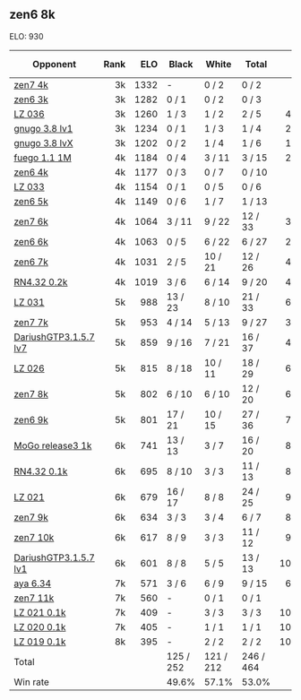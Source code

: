## zen6 8k ##

ELO: 930

Opponent | Rank | ELO | Black | White | Total | Win rate
---------|-----:|----:|-------|-------|-------|-------:
[zen7 4k](zen7%204k.md) | 3k | 1332 | - | 0 / 2 | 0 / 2 | 0.0%
[zen6 3k](zen6%203k.md) | 3k | 1282 | 0 / 1 | 0 / 2 | 0 / 3 | 0.0%
[LZ 036](LZ%20036.md) | 3k | 1260 | 1 / 3 | 1 / 2 | 2 / 5 | 40.0%
[gnugo 3.8 lv1](gnugo%203.8%20lv1.md) | 3k | 1234 | 0 / 1 | 1 / 3 | 1 / 4 | 25.0%
[gnugo 3.8 lvX](gnugo%203.8%20lvX.md) | 3k | 1202 | 0 / 2 | 1 / 4 | 1 / 6 | 16.7%
[fuego 1.1 1M](fuego%201.1%201M.md) | 4k | 1184 | 0 / 4 | 3 / 11 | 3 / 15 | 20.0%
[zen6 4k](zen6%204k.md) | 4k | 1177 | 0 / 3 | 0 / 7 | 0 / 10 | 0.0%
[LZ 033](LZ%20033.md) | 4k | 1154 | 0 / 1 | 0 / 5 | 0 / 6 | 0.0%
[zen6 5k](zen6%205k.md) | 4k | 1149 | 0 / 6 | 1 / 7 | 1 / 13 | 7.7%
[zen7 6k](zen7%206k.md) | 4k | 1064 | 3 / 11 | 9 / 22 | 12 / 33 | 36.4%
[zen6 6k](zen6%206k.md) | 4k | 1063 | 0 / 5 | 6 / 22 | 6 / 27 | 22.2%
[zen6 7k](zen6%207k.md) | 4k | 1031 | 2 / 5 | 10 / 21 | 12 / 26 | 46.2%
[RN4.32 0.2k](RN4.32%200.2k.md) | 4k | 1019 | 3 / 6 | 6 / 14 | 9 / 20 | 45.0%
[LZ 031](LZ%20031.md) | 5k | 988 | 13 / 23 | 8 / 10 | 21 / 33 | 63.6%
[zen7 7k](zen7%207k.md) | 5k | 953 | 4 / 14 | 5 / 13 | 9 / 27 | 33.3%
[DariushGTP3.1.5.7 lv7](DariushGTP3.1.5.7%20lv7.md) | 5k | 859 | 9 / 16 | 7 / 21 | 16 / 37 | 43.2%
[LZ 026](LZ%20026.md) | 5k | 815 | 8 / 18 | 10 / 11 | 18 / 29 | 62.1%
[zen7 8k](zen7%208k.md) | 5k | 802 | 6 / 10 | 6 / 10 | 12 / 20 | 60.0%
[zen6 9k](zen6%209k.md) | 5k | 801 | 17 / 21 | 10 / 15 | 27 / 36 | 75.0%
[MoGo release3 1k](MoGo%20release3%201k.md) | 6k | 741 | 13 / 13 | 3 / 7 | 16 / 20 | 80.0%
[RN4.32 0.1k](RN4.32%200.1k.md) | 6k | 695 | 8 / 10 | 3 / 3 | 11 / 13 | 84.6%
[LZ 021](LZ%20021.md) | 6k | 679 | 16 / 17 | 8 / 8 | 24 / 25 | 96.0%
[zen7 9k](zen7%209k.md) | 6k | 634 | 3 / 3 | 3 / 4 | 6 / 7 | 85.7%
[zen7 10k](zen7%2010k.md) | 6k | 617 | 8 / 9 | 3 / 3 | 11 / 12 | 91.7%
[DariushGTP3.1.5.7 lv1](DariushGTP3.1.5.7%20lv1.md) | 6k | 601 | 8 / 8 | 5 / 5 | 13 / 13 | 100.0%
[aya 6.34](aya%206.34.md) | 7k | 571 | 3 / 6 | 6 / 9 | 9 / 15 | 60.0%
[zen7 11k](zen7%2011k.md) | 7k | 560 | - | 0 / 1 | 0 / 1 | 0.0%
[LZ 021 0.1k](LZ%20021%200.1k.md) | 7k | 409 | - | 3 / 3 | 3 / 3 | 100.0%
[LZ 020 0.1k](LZ%20020%200.1k.md) | 7k | 405 | - | 1 / 1 | 1 / 1 | 100.0%
[LZ 019 0.1k](LZ%20019%200.1k.md) | 8k | 395 | - | 2 / 2 | 2 / 2 | 100.0%
Total | | | 125 / 252 | 121 / 212 | 246 / 464 | 
Win rate| | | 49.6% | 57.1% | 53.0% | 
